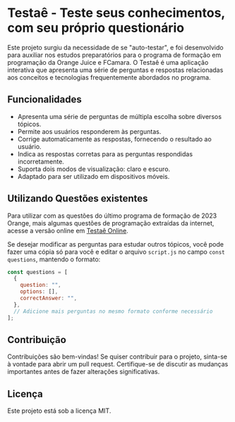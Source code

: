 # Testaê - Teste seus conhecimentos, com seu próprio questionário
Este projeto surgiu da necessidade de se "auto-testar", e foi desenvolvido para auxiliar nos estudos preparatórios para o programa de formação em programação da Orange Juice e FCamara. O Testaê é uma aplicação interativa que apresenta uma série de perguntas e respostas relacionadas aos conceitos e tecnologias frequentemente abordados no programa.

## Funcionalidades

- Apresenta uma série de perguntas de múltipla escolha sobre diversos tópicos.
- Permite aos usuários responderem às perguntas.
- Corrige automaticamente as respostas, fornecendo o resultado ao usuário.
- Indica as respostas corretas para as perguntas respondidas incorretamente.
- Suporta dois modos de visualização: claro e escuro.
- Adaptado para ser utilizado em dispositivos móveis.

## Utilizando Questões existentes

Para utilizar com as questões do último programa de formação de 2023 Orange, mais algumas questões de programação extraídas da internet, acesse a versão online em [Testaê Online](https://testae.vercel.app/).

Se desejar modificar as perguntas para estudar outros tópicos, você pode fazer uma cópia só para você e editar o arquivo `script.js` no campo `const questions`, mantendo o formato:

```javascript
const questions = [
  {
    question: "",
    options: [],
    correctAnswer: "",
  },
  // Adicione mais perguntas no mesmo formato conforme necessário
];
```

## Contribuição

Contribuições são bem-vindas! Se quiser contribuir para o projeto, sinta-se à vontade para abrir um pull request. Certifique-se de discutir as mudanças importantes antes de fazer alterações significativas.

## Licença

Este projeto está sob a licença MIT.

